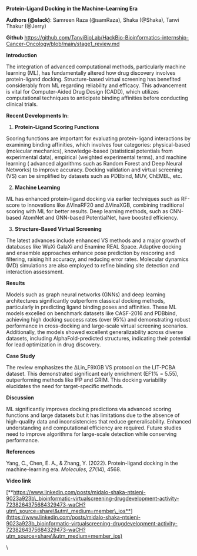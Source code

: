 <!--StartFragment-->

**Protein-Ligand Docking in the Machine-Learning Era**

**Authors (@slack)**:  Samreen Raza (@samRaza), Shaka (@Shaka), Tanvi Thakur (@Jerry)

**Github** https://github.com/TanviBioLab/HackBio-Bioinformatics-internship-Cancer-Oncology/blob/main/stage1_review.md

**Introduction**

The integration of advanced computational methods, particularly machine learning (ML), has fundamentally altered how drug discovery involves protein-ligand docking. Structure-based virtual screening has benefited considerably from ML regarding reliability and efficacy. This advancement is vital for Computer-Aided Drug Design (CADD), which utilizes computational techniques to anticipate binding affinities before conducting clinical trials.

**Recent Developments In:**

1. **Protein-Ligand Scoring Functions**

Scoring functions are important for evaluating protein-ligand interactions by examining binding affinities, which involves four categories: physical-based (molecular mechanics), knowledge-based (statistical potentials from experimental data), empirical (weighted experimental terms), and machine learning ( advanced algorithms such as Random Forest and Deep Neural Networks) to improve accuracy. Docking validation and virtual screening (VS) can be simplified by datasets such as PDBbind, MUV, ChEMBL, etc. 

2. **Machine Learning** 

ML has enhanced protein-ligand docking via earlier techniques such as RF-score to innovations like ΔVinaRF20 and ΔVinaXGB, combining traditional scoring with ML for better results. Deep learning methods, such as CNN-based AtomNet and GNN-based PotentialNet, have boosted efficiency. 

3. **Structure-Based Virtual Screening** 

The latest advances include enhanced VS methods and a major growth of databases like WuXi GalaXi and Enamine REAL Space. Adaptive docking and ensemble approaches enhance pose prediction by rescoring and filtering, raising hit accuracy, and reducing error rates. Molecular dynamics (MD) simulations are also employed to refine binding site detection and interaction assessment.

**Results** 

Models such as graph neural networks (GNNs) and deep learning architectures significantly outperform classical docking methods, particularly in predicting ligand binding poses and affinities. These ML models excelled on benchmark datasets like CASF-2016 and PDBbind, achieving high docking success rates (over 95%) and demonstrating robust performance in cross-docking and large-scale virtual screening scenarios. Additionally, the models showed excellent generalizability across diverse datasets, including AlphaFold-predicted structures, indicating their potential for lead optimization in drug discovery. 

**Case Study**

The review emphasizes the ∆Lin\_F9XGB VS protocol on the LIT-PCBA dataset. This demonstrated significant early enrichment (EF1% = 5.55), outperforming methods like IFP and GRIM. This docking variability elucidates the need for target-specific methods.

**Discussion**

ML significantly improves docking predictions via advanced scoring functions and large datasets but it has limitations due to the absence of high-quality data and inconsistencies that reduce generalisability. Enhanced understanding and computational efficiency are required. Future studies need to improve algorithms for large-scale detection while conserving performance. 

**References** 

Yang, C., Chen, E. A., & Zhang, Y. (2022). Protein-ligand docking in the machine-learning era. _Molecules_, _27_(14), 4568.

**Video link** 

[**https://www.linkedin.com/posts/midalo-shaka-ntsieni-9023a923b\_bioinformatic-virtualscreening-drugdevelopment-activity-7238264375684329473-waCH?utm\_source=share\&utm\_medium=member\_ios**](https://www.linkedin.com/posts/midalo-shaka-ntsieni-9023a923b_bioinformatic-virtualscreening-drugdevelopment-activity-7238264375684329473-waCH?utm_source=share\&utm_medium=member_ios)

\


<!--EndFragment-->
